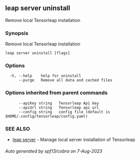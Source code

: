 ## leap server uninstall

Remove local Tensorleap installation

### Synopsis

Remove local Tensorleap installation

```
leap server uninstall [flags]
```

### Options

```
  -h, --help    help for uninstall
      --purge   Remove all data and cached files
```

### Options inherited from parent commands

```
      --apiKey string   Tensorleap Api key
      --apiUrl string   Tensorleap api url
      --config string   config file (default is $HOME/.config/tensorleap/config.yaml)
```

### SEE ALSO

* [leap server](leap_server.md)	 - Manage local server installation of Tensorleap

###### Auto generated by spf13/cobra on 7-Aug-2023
